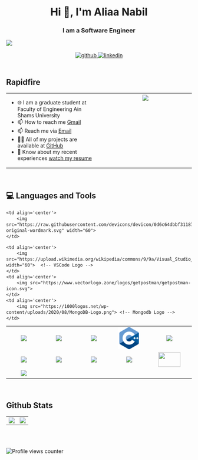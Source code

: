 <h1 align="center">Hi 👋, I'm Aliaa Nabil</h1>
<h3 align="center">I am a Software Engineer</h3>

<p align="left"> <img src="https://komarev.com/ghpvc/?username=AliaaNabil305&label=Profile%20views&color=red&style=flat"  /> </p>
  

<div align="center">
<a href="https://github.com/AliaaNabil305" target="_blank">
<img src=https://img.shields.io/badge/github-%2324292e.svg?&style=for-the-badge&logo=github&logoColor=white alt=github style="margin-bottom: 5px;" />
</a>
<a href="https://linkedin.com/in/aliaa-nabil-ba75b8237" target="_blank">
<img src=https://img.shields.io/badge/linkedin-%231E77B5.svg?&style=for-the-badge&logo=linkedin&logoColor=white alt=linkedin style="margin-bottom: 5px;" />
</a>  
</div>  
  
  

<br/>  


## Rapidfire  
<table><tr><td valign="top" width="50%">

- 🌐 I am a graduate student at Faculty of Engineering Ain Shams University
- 📫 How to reach me <a href="aliaanabil200@gmail.com" target="_blank">Gmail</a>
- 📫 Reach me via [Email](mailto:aliaanabil200@gmail.com)
- 👨‍💻 All of my projects are available at [GitHub](https://github.com/AliaaNabil305)
- 📄 Know about my recent experiences [watch my resume](https://drive.google.com/drive/folders/1N-vK37WTLnlXU8j4nfjKTzkOw3y9Q9Yq?usp=drive_link)


</td><td valign="top" width="50%">

<div align="center">
<img src="https://rishavanand.github.io/static/images/greetings.gif" align="center" style="width: 100%" />
</div>  


</td></tr></table>  

<br/>  


## 💻 Languages and Tools 
<table width="100">
<tr>
    <td align='center' width="190">
        <img src="https://github.com/abranhe/programming-languages-logos/blob/master/src/javascript/javascript.svg" width="60">
    </td>
    <td align='center' width="190">
        <img src="https://www.vectorlogo.zone/logos/typescriptlang/typescriptlang-icon.svg">
    </td>
  <td align='center' width="190">
        <img  src="https://profilinator.rishav.dev/skills-assets/c-original.svg" />
    </td>
    <td align='center' width="190">
        <img src="https://github.com/devicons/devicon/blob/master/icons/cplusplus/cplusplus-original.svg" width="60">
    </td>
    <td align='center' width="190">
        <img src="https://www.vectorlogo.zone/logos/reactjs/reactjs-ar21.svg">
    </td>
</tr>
<tr>
<!--     <td align='center'>
        <img src="https://miro.medium.com/max/1400/1*safAvjgR68qpQCreDTOcYA.png">
    </td> -->
    <td align='center'>
        <img src="https://www.vectorlogo.zone/logos/nodejs/nodejs-ar21.svg">
    </td>
  <td align='center'>
        <img src="https://cdn.freebiesupply.com/logos/large/2x/python-5-logo-png-transparent.png" width="60">
    </td>
    <td align='center' width="190">
        <img src="https://git-scm.com/images/logos/1color-darkbg@2x.png" width="100">
    </td>
  <td align='center'>
        <img  src="https://profilinator.rishav.dev/skills-assets/bootstrap-plain.svg"  /> 
    </td>
  <td align='center'>
        <img src="https://upload.wikimedia.org/wikipedia/commons/thumb/3/38/HTML5_Badge.svg/600px-HTML5_Badge.svg.png" height="40" width="60">
    </td>
  <!--
    <td align='center'>
        <img src="https://steppingstone.in/images/logos/express.png"> 
    </td>
    <td align='center'>
        <img src="https://upload.wikimedia.org/wikipedia/commons/thumb/8/8e/Nextjs-logo.svg/800px-Nextjs-logo.svg.png">
    </td> -->

    
</tr>
<tr>
    
    <td align='center'>
        <img src="https://raw.githubusercontent.com/devicons/devicon/0d6c64dbbf311879f7d563bfc3ccf559f9ed111c/icons/css3/css3-original-wordmark.svg" width="60">
    </td>
   <!--  <td align='center'>
        <img src="https://upload.wikimedia.org/wikipedia/commons/thumb/9/95/Tailwind_CSS_logo.svg/2560px-Tailwind_CSS_logo.svg.png">
    </td> -->
    <td align='center'>
        <img src="https://upload.wikimedia.org/wikipedia/commons/9/9a/Visual_Studio_Code_1.35_icon.svg" width="60">  <!-- VSCode Logo -->
    </td>
    <td align='center'>
        <img src="https://www.vectorlogo.zone/logos/getpostman/getpostman-icon.svg">
    </td>
    <td align='center'>
        <img src="https://1000logos.net/wp-content/uploads/2020/08/MongoDB-Logo.png"> <!-- Mongodb Logo -->
    </td>
  <td align='center'>
        <img src="https://download.logo.wine/logo/MySQL/MySQL-Logo.wine.png" >
    </td>
</tr>
<tr>
<!--     <td align='center'>
        <img src="https://download.logo.wine/logo/PostgreSQL/PostgreSQL-Logo.wine.png">
    </td> -->
    
  
  
  
<!--     <td align='center'>
        <img src="https://download.logo.wine/logo/Redis/Redis-Logo.wine.png">
    </td> -->
<!--     <td align='center'>
        <img src="https://cdn.icon-icons.com/icons2/2699/PNG/512/nestjs_logo_icon_169927.png"> 
    </td> -->
</tr>
<!--
<tr>
<!--     <td align='center'>
        <img src="https://cdn3d.iconscout.com/3d/premium/thumb/ethereum-4924303-4102054.png" width="80">
    </td> -->
<!--     <td align='center'>
        <img src="https://cdn3d.iconscout.com/3d/premium/thumb/polygon-4924309-4102060.png" width="80">
    </td> 
    <td align='center'>
        <img src="https://hardhat.org/_next/static/media/hardhat-logo.5c5f687b.svg">
    </td>
    <td align='center'>
        <img src="https://cdn3d.iconscout.com/3d/premium/thumb/nft-logo-4731044-3934303.png" width="110">
    </td>
    <td align='center'>
        <img src="https://miro.medium.com/v2/resize:fit:1400/1*W1aGmyVwe5kKGuyTvzdUEg.png" width="110">
    </td>
</tr>-->
<!--
<tr>
<!--     <td align='center'>
        <img src="https://download.logo.wine/logo/Amazon_Web_Services/Amazon_Web_Services-Logo.wine.png"> 
    </td> -->
<!--     <td align='center'>
        <img src="https://download.logo.wine/logo/Microsoft_Azure/Microsoft_Azure-Logo.wine.png">
    </td> 
    <td align='center'>
        <img src="https://www.vectorlogo.zone/logos/heroku/heroku-ar21.svg">
    </td>
    <td align='center'>
        <img src="https://globalittrainers.com/wp-content/uploads/2021/06/Devops-logo1.png" width="120">
    </td>
    <td align='center'>
        <img src="https://i.pinimg.com/originals/40/58/3b/40583b9485486616cc310cf5c5282b85.png"> 
    </td>
</tr> -->
    
</table>

<!--
<div align="center">  
<a href="https://reactjs.org/" target="_blank"><img style="margin: 10px" src="https://profilinator.rishav.dev/skills-assets/react-original-wordmark.svg" alt="React" height="50" /></a>
<a href="https://www.python.org/" target="_blank"><img style="margin: 10px" src="https://profilinator.rishav.dev/skills-assets/python-original.svg" alt="Python" height="50" /></a>
<a href="https://getbootstrap.com/docs/3.4/javascript/" target="_blank"><img style="margin: 10px" src="https://profilinator.rishav.dev/skills-assets/bootstrap-plain.svg" alt="Bootstrap" height="50" /></a>  
<a href="https://www.w3schools.com/css/" target="_blank"><img style="margin: 10px" src="https://profilinator.rishav.dev/skills-assets/css3-original-wordmark.svg" alt="CSS3" height="50" /></a>  
<a href="https://en.wikipedia.org/wiki/HTML5" target="_blank"><img style="margin: 10px" src="https://profilinator.rishav.dev/skills-assets/html5-original-wordmark.svg" alt="HTML5" height="50" /></a>  
<a href="https://www.javascript.com/" target="_blank"><img style="margin: 10px" src="https://profilinator.rishav.dev/skills-assets/javascript-original.svg" alt="JavaScript" height="50" /></a>  
<a href="https://www.cplusplus.com/" target="_blank"><img style="margin: 10px" src="https://profilinator.rishav.dev/skills-assets/cplusplus-original.svg" alt="C++" height="50" /></a>  
<a href="https://www.cprogramming.com/" target="_blank"><img style="margin: 10px" src="https://profilinator.rishav.dev/skills-assets/c-original.svg" alt="C" height="50" /></a>  
<a href="https://www.mysql.com/" target="_blank"><img style="margin: 10px" src="https://profilinator.rishav.dev/skills-assets/mysql-original-wordmark.svg" alt="MySQL" height="50" /></a>  
<a href="https://github.com/" target="_blank"><img style="margin: 10px" src="https://profilinator.rishav.dev/skills-assets/git-scm-icon.svg" alt="Git" height="50" /></a>  
<a href="https://www.arduino.cc/" target="_blank"><img style="margin: 10px" src="https://profilinator.rishav.dev/skills-assets/arduino.png" alt="Arduino" height="50" /></a>  
<a href="https://nodejs.org/" target="_blank"><img style="margin: 10px" src="https://profilinator.rishav.dev/skills-assets/nodejs-original-wordmark.svg" alt="Node.js" height="50" /></a>  
<a href="https://www.apachefriends.org/" target="_blank"><img style="margin: 10px" src="https://profilinator.rishav.dev/skills-assets/xampp.png" alt="XAMPP" height="50" /></a>  
<a href="https://www.mongodb.com/" target="_blank"><img style="margin: 10px" src="https://profilinator.rishav.dev/skills-assets/mongodb-original-wordmark.svg" alt="MongoDB" height="50" /></a>  
</div>  -->

<br/>  


## Github Stats  
<table><tr><td valign="top" width="50%">

<img src="https://github-readme-stats.vercel.app/api?username=AliaaNabil305&show_icons=true&count_private=true&hide_border=true" align="left" style="width: 100%" />

</td><td valign="top" width="50%">

<img src="https://github-readme-stats.vercel.app/api/top-langs/?username=AliaaNabil305&hide_border=true&layout=compact" align="left" style="width: 100%" />

</td></tr></table>  

<br/>  

  

<br/>  

![Profile views counter](https://komarev.com/ghpvc/?username=AliaaNabil305&&style=flat-square)  
  

<br/> 
